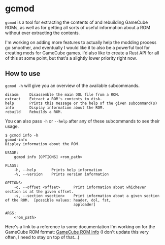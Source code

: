 # gcmod

`gcmod` is a tool for extracting the contents of and rebuilding GameCube ROMs, as well as for getting all sorts of useful information about a ROM without ever extracting the contents. 

I'm working on adding more features to actually help the modding process go smoother, and eventually I would like it to also be a powerful tool for creating mods for GameCube games. I'd also like to create a Rust API for all of this at some point, but that's a slightly lower priority right now.

## How to use

`gcmod -h` will give you an overview of the available subcommands.

```
disasm     Disassemble the main DOL file from a ROM.
extract    Extract a ROM's contents to disk.
help       Prints this message or the help of the given subcommand(s)
info       Display information about the ROM.
rebuild    Rebuilds a ROM.
```

You can also pass `-h` or `--help` after any of these subcommands to see their usage.

```
$ gcmod info -h
gcmod-info 
Display information about the ROM.

USAGE:
    gcmod info [OPTIONS] <rom_path>

FLAGS:
    -h, --help       Prints help information
    -V, --version    Prints version information

OPTIONS:
    -o, --offset <offset>      Print information about whichever section is at the given offset. 
    -s, --section <section>    Print information about a given section of the ROM.  [possible values: header, dol, fst,
                               apploader]

ARGS:
    <rom_path>
```

Here's a link to a reference to some documentation I'm working on for the GameCube ROM format: [GameCube ROM Info](https://docs.google.com/document/d/1uuLgEZhlXwPBKyDEFGLU_g_7azzA60bv5O3kPxXZmyE/edit?usp=sharing) (I don't update this very often, I need to stay on top of that...)

